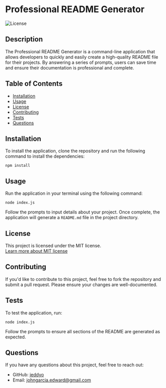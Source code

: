 
# Professional README Generator

![License](https://img.shields.io/badge/License-MIT-blue.svg)

## Description
The Professional README Generator is a command-line application that allows developers to quickly and easily create a high-quality README file for their projects. By answering a series of prompts, users can save time and ensure their documentation is professional and complete.

## Table of Contents
- [Installation](#installation)
- [Usage](#usage)
- [License](#license)
- [Contributing](#contributing)
- [Tests](#tests)
- [Questions](#questions)

## Installation
To install the application, clone the repository and run the following command to install the dependencies:
```
npm install
```

## Usage
Run the application in your terminal using the following command:
```
node index.js
```
Follow the prompts to input details about your project. Once complete, the application will generate a `README.md` file in the project directory.

## License
This project is licensed under the MIT license.  
[Learn more about MIT license](https://choosealicense.com/licenses/mit/)

## Contributing
If you'd like to contribute to this project, feel free to fork the repository and submit a pull request. Please ensure your changes are well-documented.

## Tests
To test the application, run:
```
node index.js
```
Follow the prompts to ensure all sections of the README are generated as expected.

## Questions
If you have any questions about this project, feel free to reach out:
- GitHub: [jeddyo](https://github.com/jeddyo)
- Email: [johngarcia.edward@gmail.com](mailto:johngarcia.edward@gmail.com)
